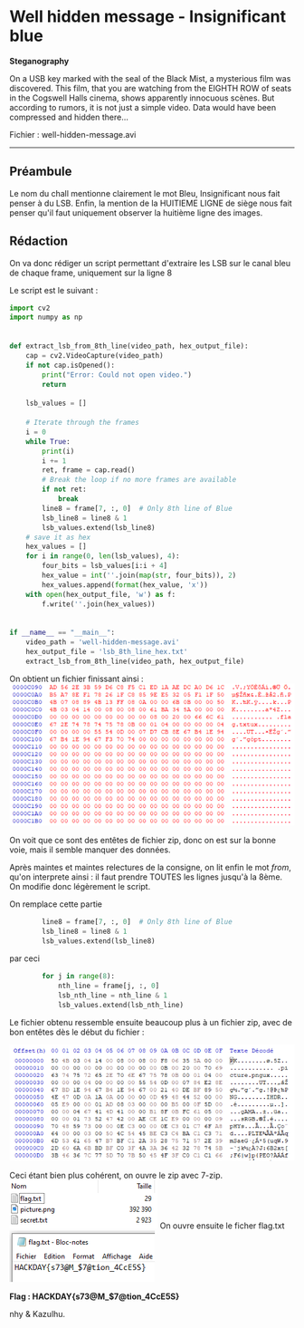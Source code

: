 # Well hidden message - Insignificant blue

**Steganography**

On a USB key marked with the seal of the Black Mist, a mysterious film was discovered. This film, that you are watching from the EIGHTH ROW of seats in the Cogswell Halls cinema, shows apparently innocuous scènes. But according to rumors, it is not just a simple video. Data would have been compressed and hidden there…

Fichier : well-hidden-message.avi

---

## Préambule

Le nom du chall mentionne clairement le mot Bleu, Insignificant nous fait penser à du LSB. Enfin, la mention de la HUITIEME LIGNE de siège nous fait penser qu'il faut uniquement observer la huitième ligne des images.

## Rédaction

On va donc rédiger un script permettant d'extraire les LSB sur le canal bleu de chaque frame, uniquement sur la ligne 8

Le script est le suivant :

```python
import cv2  
import numpy as np  
  
  
def extract_lsb_from_8th_line(video_path, hex_output_file):  
    cap = cv2.VideoCapture(video_path)  
    if not cap.isOpened():  
        print("Error: Could not open video.")  
        return  
		  
    lsb_values = []  
		  
    # Iterate through the frames  
    i = 0  
    while True:  
        print(i)  
        i += 1  
        ret, frame = cap.read()
        # Break the loop if no more frames are available  
        if not ret:  
            break 
		line8 = frame[7, :, 0]  # Only 8th line of Blue
		lsb_line8 = line8 & 1
		lsb_values.extend(lsb_line8)
	# save it as hex
	hex_values = []  
	for i in range(0, len(lsb_values), 4):  
		four_bits = lsb_values[i:i + 4]  
		hex_value = int(''.join(map(str, four_bits)), 2)  
		hex_values.append(format(hex_value, 'x'))
	with open(hex_output_file, 'w') as f:  
		f.write(''.join(hex_values))


if __name__ == "__main__":
	video_path = 'well-hidden-message.avi'
	hex_output_file = 'lsb_8th_line_hex.txt'  
	extract_lsb_from_8th_line(video_path, hex_output_file)
```

On obtient un fichier finissant ainsi :
![image](_attachements/Pasted_image_20250126223644.png)

On voit que ce sont des entêtes de fichier zip, donc on est sur la bonne voie, mais il semble manquer des données.

Après maintes et maintes relectures de la consigne, on lit enfin le mot *from*, qu'on interprete ainsi : il faut prendre TOUTES les lignes jusqu'à la 8ème. On modifie donc légèrement le script.

On remplace cette partie 

```python
		line8 = frame[7, :, 0]  # Only 8th line of Blue
		lsb_line8 = line8 & 1
		lsb_values.extend(lsb_line8)
```

par ceci

```python
		for j in range(8):  
	        nth_line = frame[j, :, 0]  
            lsb_nth_line = nth_line & 1  
            lsb_values.extend(lsb_nth_line)
```

Le fichier obtenu ressemble ensuite beaucoup plus à un fichier zip, avec de bon entêtes dès le début du fichier : 

![image](_attachements/Pasted_image_20250126224252.png)

Ceci étant bien plus cohérent, on ouvre le zip avec 7-zip.
![image](_attachements/Pasted_image_20250126224403.png)
On ouvre ensuite le ficher flag.txt
![image](_attachements/Pasted_image_20250126224414.png)

**Flag : HACKDAY{s73@M_$7@tion_4CcE5S}**

nhy & Kazulhu.